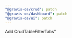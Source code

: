 ```yaml
---
"@gravis-os/crud": patch
"@gravis-os/dashboard": patch
"@gravis-os/ui": patch
---
```


Add CrudTableFilterTabs"
